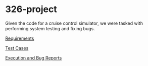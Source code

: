 # 326-project
Given the code for a cruise control simulator, we were tasked with performing system testing and fixing bugs.

[Requirements](https://drive.google.com/open?id=1HmWtvIWH5ylkxRLpFhIwSqCuaYqvHrVx)

[Test Cases](https://docs.google.com/document/d/1y1zsQlrl8Z_XgZFL3C9S2QWFOX2B3iefZzZZWTTgSao/edit?usp=sharing)

[Execution and Bug Reports](https://drive.google.com/open?id=1oeUDQYTRnvFfvijGyyi_C3qyMOjZghUdS_WI8EsDkFU)
